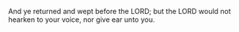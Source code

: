 And ye returned and wept before the LORD; but the LORD would not hearken to your voice, nor give ear unto you.
